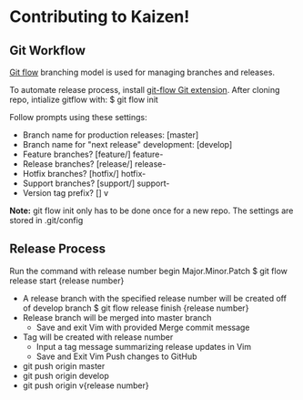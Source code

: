 # Contributing to Kaizen! #

## Git Workflow ##

[Git flow](https://jeffkreeftmeijer.com/git-flow/) branching model is used for managing branches and releases. 

To automate release process, install [git-flow Git extension](https://github.com/nvie/gitflow).
After cloning repo, intialize gitflow with:
$ git flow init

Follow prompts using these settings:
* Branch name for production releases: [master]
* Branch name for "next release" development: [develop]
* Feature branches? [feature/] feature-
* Release branches? [release/] release-
* Hotfix branches? [hotfix/] hotfix-
* Support branches? [support/] support-
* Version tag prefix? [] v

**Note:** git flow init only has to be done once for a new repo. The settings are stored in .git/config

## Release Process ##

Run the command with release number begin Major.Minor.Patch
$ git flow release start {release number}
* A release branch with the specified release number will be created off of develop branch
$ git flow release finish {release number}
* Release branch will be merged into master branch
  * Save and exit Vim with provided Merge commit message
* Tag will be created with release number
  * Input a tag message summarizing release updates in Vim
  * Save and Exit Vim
Push changes to GitHub
* git push origin master
* git push origin develop
* git push origin v{release number}
